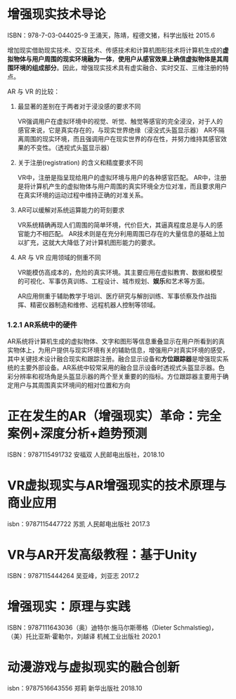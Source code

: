 # 增强现实技术导论 

ISBN：978-7-03-044025-9 王涌天，陈靖，程德文猪，科学出版社 2015.6

增加现实借助现实技术、交互技术、传感技术和计算机图形技术将计算机生成的**虚拟物体与用户周围的现实环境融为一体**，**使用户从感官效果上确信虚拟物体是其周围环境的组成部分**。因此，增强现实技术具有虚实融合、实时交互、三维注册的特点。

AR 与 VR 的比较：

1. 最显著的差别在于两者对于浸没感的要求不同

   VR强调用户在虚拟环境中的视觉、听觉、触觉等感官的完全浸没，对于人的感官来说，它是真实存在的，与现实世界绝缘（浸没式头盔显示器）
   AR不隔离周围的现实环境，而且强调用户在现实世界的存在性，并努力维持其感官效果的不变性。（透视式头盔显示器）

2. 关于注册(registration) 的含义和精度要求不同

   VR中，注册是指呈现给用户的虚拟环境与用户的各种感官匹配。
   AR中，注册是将计算机产生的虚拟物体与用户周围的真实环境全方位对准，而且要求用户在真实环境的运动过程中维持正确的对准关系。

3. AR可以缓解对系统运算能力的苛刻要求

   VR系统精确再现人们周围的简单环境，代价巨大，其逼真程度总是与人的感官能力不相匹配。
   AR技术则是在充分利用周围已存在的大量信息的基础上加以扩充，这就大大降低了对计算机图形能力的要求。

4. AR 与 VR 应用领域的侧重不同

   VR能模仿高成本的，危险的真实环境。其主要应用在虚拟教育、数据和模型的可视化、军事仿真训练、工程设计、城市规划、**娱乐**和艺术等方面。

   AR应用侧重于辅助教学于培训、医疗研究与解剖训练、军事侦察及作战指挥、精密仪器制造和维修、远程机器人控制等领域。

### 1.2.1 AR系统中的硬件

AR系统将计算机生成的虚拟物体、文字和图形等信息重叠显示在用户所看到的真实物体上，为用户提供与现实环境有关的辅助信息，增强用户对真实环境的感受，其中关键技术设计融合现实和跟踪注册。融合显示设备和**方位跟踪器**是增强现实系统的主要外部设备。AR系统中较常采用的融合显示设备时透视式头盔显示器。色彩分辨率和视场角是头盔显示器的两个至关重要的的指标。方位跟踪器主要用于确定用户与其周围真实环境间的相对位置和方向

# 正在发生的AR（增强现实）革命：完全案例+深度分析+趋势预测 

ISBN：9787115491732 安福双 人民邮电出版社，2018.10



# VR虚拟现实与AR增强现实的技术原理与商业应用

isbn：9787115447722 苏凯 人民邮电出版社 2017.3



# VR与AR开发高级教程：基于Unity

ISBN：9787115444264 吴亚峰，刘亚志 2017.2



# 增强现实：原理与实践

ISBN：9787111643036（奥）迪特尔·施马尔斯蒂格（Dieter Schmalstieg)，（美）托比亚斯·霍勒尔，刘越译 	机械工业出版社 2020.1



# 动漫游戏与虚拟现实的融合创新

isbn：9787516643556  郑莉 新华出版社 2018.10